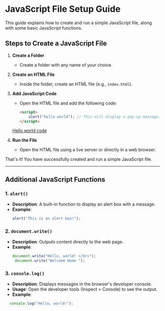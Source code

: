 # JavaScript File Setup Guide

This guide explains how to create and run a simple JavaScript file, along with some basic JavaScript functions.

## Steps to Create a JavaScript File

1. **Create a Folder**  
   - Create a folder with any name of your choice.

2. **Create an HTML File**  
   - Inside the folder, create an HTML file (e.g., `index.html`).

3. **Add JavaScript Code**  
   - Open the HTML file and add the following code:
     ```html
     <script>
         alert("hello world"); // This will display a pop-up message.
     </script>
     ```
     
    [Hello world code](https://github.com/sadman2084/Javascript/blob/main/index.html)

4. **Run the File**  
   - Open the HTML file using a live server or directly in a web browser.

That's it! You have successfully created and run a simple JavaScript file.

---

## Additional JavaScript Functions

### 1. `alert()`
- **Description**: A built-in function to display an alert box with a message.
- **Example**:
  ```javascript
  alert("This is an alert box!");

### 2. `document.write()`
- **Description**: Outputs content directly to the web page.
- **Example**:
  ```javascript
  document.write("Hello, world! </br>");
   document.write("Welcome Home ");

### 3. `console.log()`
- **Description**: Displays messages in the browser's developer console.
- **Usage**: Open the developer tools (Inspect > Console) to see the output.
- **Example**:
```javascript
  console.log("Hello, world!");

